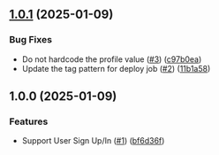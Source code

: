 ## [1.0.1](https://github.com/whatisusername/toon-tank-user-service/compare/v1.0.0...v1.0.1) (2025-01-09)


### Bug Fixes

* Do not hardcode the profile value ([#3](https://github.com/whatisusername/toon-tank-user-service/issues/3)) ([c97b0ea](https://github.com/whatisusername/toon-tank-user-service/commit/c97b0eac96deb16cadea2e8848b1e6ef94056771))
* Update the tag pattern for deploy job ([#2](https://github.com/whatisusername/toon-tank-user-service/issues/2)) ([11b1a58](https://github.com/whatisusername/toon-tank-user-service/commit/11b1a5801f69555196011218c8b8036938f1a6fc))

## 1.0.0 (2025-01-09)


### Features

* Support User Sign Up/In ([#1](https://github.com/whatisusername/toon-tank-user-service/issues/1)) ([bf6d36f](https://github.com/whatisusername/toon-tank-user-service/commit/bf6d36f8e86c7c94f0c256ed4a073f01a82f68e5))
